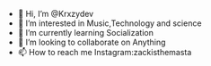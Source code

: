 - 👋 Hi, I’m @Krxzydev
- 👀 I’m interested in Music,Technology and science
- 🌱 I’m currently learning Socialization
- 💞️ I’m looking to collaborate on Anything
- 📫 How to reach me Instagram:zackisthemasta

